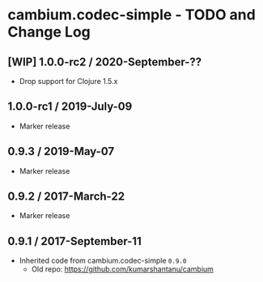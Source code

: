 # cambium.codec-simple - TODO and Change Log

## [WIP] 1.0.0-rc2 / 2020-September-??

- Drop support for Clojure 1.5.x


## 1.0.0-rc1 / 2019-July-09

- Marker release


## 0.9.3 / 2019-May-07

- Marker release


## 0.9.2 / 2017-March-22

- Marker release


## 0.9.1 / 2017-September-11

- Inherited code from cambium.codec-simple `0.9.0`
  - Old repo: https://github.com/kumarshantanu/cambium
